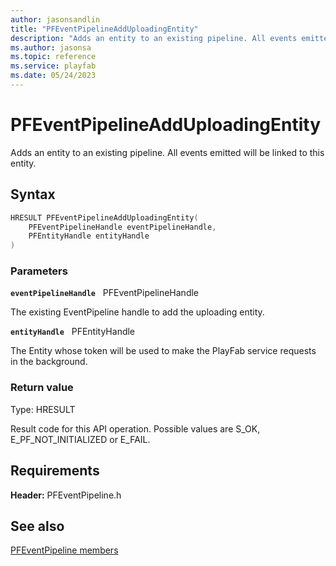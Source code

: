 ```yaml
---
author: jasonsandlin
title: "PFEventPipelineAddUploadingEntity"
description: "Adds an entity to an existing pipeline. All events emitted will be linked to this entity."
ms.author: jasonsa
ms.topic: reference
ms.service: playfab
ms.date: 05/24/2023
---
```


# PFEventPipelineAddUploadingEntity  

Adds an entity to an existing pipeline. All events emitted will be linked to this entity.  

## Syntax  
  
```cpp
HRESULT PFEventPipelineAddUploadingEntity(  
    PFEventPipelineHandle eventPipelineHandle,  
    PFEntityHandle entityHandle  
)  
```  
  
### Parameters  
  
**`eventPipelineHandle`** &nbsp; PFEventPipelineHandle  
  
The existing EventPipeline handle to add the uploading entity.  
  
**`entityHandle`** &nbsp; PFEntityHandle  
  
The Entity whose token will be used to make the PlayFab service requests in the background.  
  
  
### Return value
Type: HRESULT
  
Result code for this API operation. Possible values are S_OK, E_PF_NOT_INITIALIZED or E_FAIL.
  
  
## Requirements  
  
**Header:** PFEventPipeline.h
  
## See also  
[PFEventPipeline members](../pfeventpipeline_members.md)  

  
  
